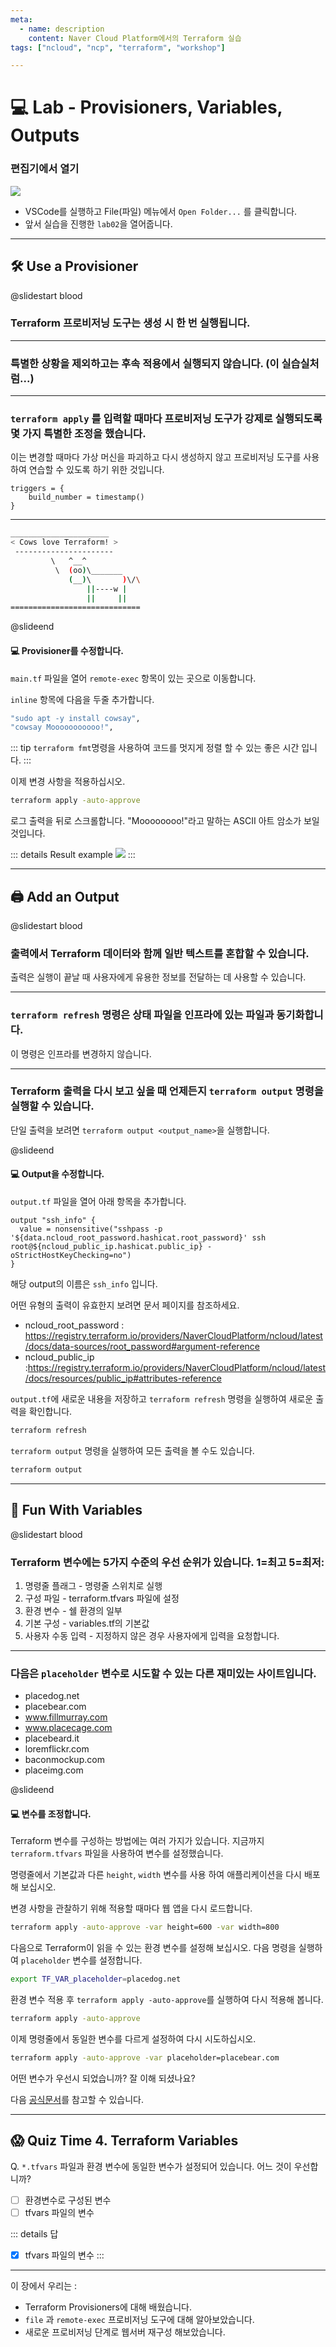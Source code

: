 ```yaml
---
meta:
  - name: description
    content: Naver Cloud Platform에서의 Terraform 실습
tags: ["ncloud", "ncp", "terraform", "workshop"]

---
```


# :computer: Lab - Provisioners, Variables, Outputs

### 편집기에서 열기

![](./image/lab1-02.png)

- VSCode를 실행하고 File(파일) 메뉴에서 `Open Folder...` 를 클릭합니다.
- 앞서 실습을 진행한 `lab02`을 열어줍니다.

---

## 🛠️ Use a Provisioner

@slidestart blood

### Terraform 프로비저닝 도구는 생성 시 한 번 실행됩니다.

---

### 특별한 상황을 제외하고는 후속 적용에서 실행되지 않습니다. (이 실습실처럼...)

---

### `terraform apply` 를 입력할 때마다 프로비저닝 도구가 강제로 실행되도록 몇 가지 특별한 조정을 했습니다.

이는 변경할 때마다 가상 머신을 파괴하고 다시 생성하지 않고 프로비저닝 도구를 사용하여 연습할 수 있도록 하기 위한 것입니다.

```hcl
triggers = {
    build_number = timestamp()
}
```

---

```bash
______________________
< Cows love Terraform! >
 ----------------------
         \   ^__^
          \  (oo)\_______
             (__)\       )\/\
                 ||----w |
                 ||     ||
=============================
```

@slideend

#### :computer: Provisioner를 수정합니다.

`main.tf` 파일을 열어 `remote-exec` 항목이 있는 곳으로 이동합니다.

`inline` 항목에 다음을 두줄 추가합니다.
```bash
"sudo apt -y install cowsay",
"cowsay Mooooooooooo!",
```

::: tip
`terraform fmt`명령을 사용하여 코드를 멋지게 정렬 할 수 있는 좋은 시간 입니다.
:::

이제 변경 사항을 적용하십시오.

```bash
terraform apply -auto-approve
```

로그 출력을 뒤로 스크롤합니다. "Moooooooo!"라고 말하는 ASCII 아트 암소가 보일 것입니다.

::: details Result example
![](./image/lab4-01.png)
:::

---

## 🖨️ Add an Output

@slidestart blood

### 출력에서 Terraform 데이터와 함께 일반 텍스트를 혼합할 수 있습니다.
출력은 실행이 끝날 때 사용자에게 유용한 정보를 전달하는 데 사용할 수 있습니다.

---

### `terraform refresh` 명령은 상태 파일을 인프라에 있는 파일과 동기화합니다.
이 명령은 인프라를 변경하지 않습니다.

---

### Terraform 출력을 다시 보고 싶을 때 언제든지 `terraform output` 명령을 실행할 수 있습니다.
단일 출력을 보려면 `terraform output <output_name>`을 실행합니다.

@slideend

#### :computer: Output을 수정합니다.

`output.tf` 파일을 열어 아래 항목을 추가합니다.

```hcl
output "ssh_info" {
  value = nonsensitive("sshpass -p '${data.ncloud_root_password.hashicat.root_password}' ssh root@${ncloud_public_ip.hashicat.public_ip} -oStrictHostKeyChecking=no")
}
```

해당 output의 이름은 `ssh_info` 입니다.

어떤 유형의 출력이 유효한지 보려면 문서 페이지를 참조하세요.
- ncloud_root_password : <https://registry.terraform.io/providers/NaverCloudPlatform/ncloud/latest/docs/data-sources/root_password#argument-reference>
- ncloud_public_ip :<https://registry.terraform.io/providers/NaverCloudPlatform/ncloud/latest/docs/resources/public_ip#attributes-reference>

`output.tf`에 새로운 내용을 저장하고 `terraform refresh` 명령을 실행하여 새로운 출력을 확인합니다.

```bash
terraform refresh
```

`terraform output` 명령을 실행하여 모든 출력을 볼 수도 있습니다.

```bash
terraform output
```

---

## 🐶 Fun With Variables

@slidestart blood

### Terraform 변수에는 5가지 수준의 우선 순위가 있습니다. 1=최고 5=최저:
1. 명령줄 플래그 - 명령줄 스위치로 실행
2. 구성 파일 - terraform.tfvars 파일에 설정
3. 환경 변수 - 쉘 환경의 일부
4. 기본 구성 - variables.tf의 기본값
5. 사용자 수동 입력 - 지정하지 않은 경우 사용자에게 입력을 요청합니다.

---

### 다음은 `placeholder` 변수로 시도할 수 있는 다른 재미있는 사이트입니다.
- placedog.net
- placebear.com
- www.fillmurray.com
- www.placecage.com
- placebeard.it
- loremflickr.com
- baconmockup.com
- placeimg.com

@slideend

#### :computer: 변수를 조정합니다.

Terraform 변수를 구성하는 방법에는 여러 가지가 있습니다. 지금까지 `terraform.tfvars` 파일을 사용하여 변수를 설정했습니다.

명령줄에서 기본값과 다른 `height`, `width` 변수를 사용 하여 애플리케이션을 다시 배포해 보십시오.

변경 사항을 관찰하기 위해 적용할 때마다 웹 앱을 다시 로드합니다.

```bash
terraform apply -auto-approve -var height=600 -var width=800
```

다음으로 Terraform이 읽을 수 있는 환경 변수를 설정해 보십시오. 다음 명령을 실행하여 `placeholder` 변수를 설정합니다.

```bash
export TF_VAR_placeholder=placedog.net
```

환경 변수 적용 후 `terraform apply -auto-approve`를 실행하여 다시 적용해 봅니다.

```bash
terraform apply -auto-approve
```

이제 명령줄에서 동일한 변수를 다르게 설정하여 다시 시도하십시오.

```bash
terraform apply -auto-approve -var placeholder=placebear.com
```

어떤 변수가 우선시 되었습니까? 잘 이해 되셨나요?

다음 [공식문서](https://www.terraform.io/docs/language/values/variables.html#variable-definition-precedence)를 참고할 수 있습니다.

---

## :scream: Quiz Time 4. Terraform Variables

Q. `*.tfvars` 파일과 환경 변수에 동일한 변수가 설정되어 있습니다. 어느 것이 우선합니까?

- [ ] 환경변수로 구성된 변수
- [ ] tfvars 파일의 변수

::: details 답
- [x] tfvars 파일의 변수
:::

---

이 장에서 우리는 :
- Terraform Provisioners에 대해 배웠습니다.
- `file` 과 `remote-exec` 프로비저닝 도구에 대해 알아보았습니다.
- 새로운 프로비저닝 단계로 웹서버 재구성 해보았습니다.